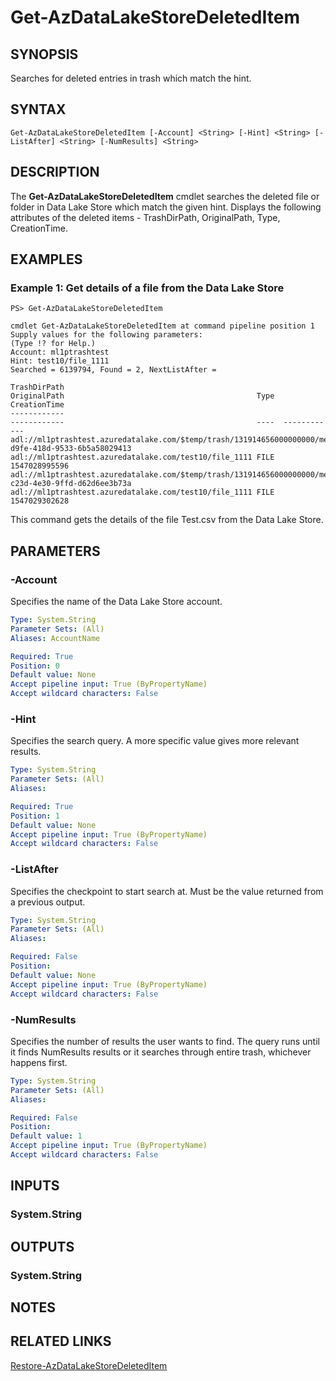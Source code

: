﻿---
external help file: Microsoft.Azure.PowerShell.Cmdlets.DataLakeStore.dll-Help.xml
Module Name: Az.DataLakeStore
ms.assetid: ECA70C6C-E0B0-445D-BCAD-041625FAC632
online version: https://docs.microsoft.com/en-us/powershell/module/az.datalakestore/get-azdatalakestoreitem
schema: 2.0.0
---

# Get-AzDataLakeStoreDeletedItem

## SYNOPSIS
Searches for deleted entries in trash which match the hint.

## SYNTAX

```
Get-AzDataLakeStoreDeletedItem [-Account] <String> [-Hint] <String> [-ListAfter] <String> [-NumResults] <String>
```

## DESCRIPTION
The **Get-AzDataLakeStoreDeletedItem** cmdlet searches the deleted file or folder in Data Lake Store which match the given hint.
Displays the following attributes of the deleted items - TrashDirPath, OriginalPath, Type, CreationTime.

## EXAMPLES

### Example 1: Get details of a file from the Data Lake Store
```
PS> Get-AzDataLakeStoreDeletedItem

cmdlet Get-AzDataLakeStoreDeletedItem at command pipeline position 1
Supply values for the following parameters:
(Type !? for Help.)
Account: ml1ptrashtest
Hint: test10/file_1111
Searched = 6139794, Found = 2, NextListAfter =

TrashDirPath                                                                                                                      OriginalPath                                           Type  CreationTime
------------                                                                                                                      ------------                                           ----  ------------
adl://ml1ptrashtest.azuredatalake.com/$temp/trash/131914656000000000/me1sch201110513/deleted_cc099508-d9fe-418d-9533-6b5a58029413 adl://ml1ptrashtest.azuredatalake.com/test10/file_1111 FILE 1547028995596
adl://ml1ptrashtest.azuredatalake.com/$temp/trash/131914656000000000/me1sch201111512/deleted_f33a3dfc-c23d-4e30-9ffd-d62d6ee3b73a adl://ml1ptrashtest.azuredatalake.com/test10/file_1111 FILE 1547029302628

```

This command gets the details of the file Test.csv from the Data Lake Store.

## PARAMETERS

### -Account
Specifies the name of the Data Lake Store account.

```yaml
Type: System.String
Parameter Sets: (All)
Aliases: AccountName

Required: True
Position: 0
Default value: None
Accept pipeline input: True (ByPropertyName)
Accept wildcard characters: False
```

### -Hint
Specifies the search query. A more specific value gives more relevant results.

```yaml
Type: System.String
Parameter Sets: (All)
Aliases: 

Required: True
Position: 1
Default value: None
Accept pipeline input: True (ByPropertyName)
Accept wildcard characters: False
```

### -ListAfter
Specifies the checkpoint to start search at. Must be the value returned from a previous output. 

```yaml
Type: System.String
Parameter Sets: (All)
Aliases: 

Required: False
Position:
Default value: None
Accept pipeline input: True (ByPropertyName)
Accept wildcard characters: False
```

### -NumResults
Specifies the number of results the user wants to find. The query runs until it finds NumResults results or it searches through entire trash, whichever happens first.

```yaml
Type: System.String
Parameter Sets: (All)
Aliases: 

Required: False
Position:
Default value: 1
Accept pipeline input: True (ByPropertyName)
Accept wildcard characters: False
```

## INPUTS

### System.String

## OUTPUTS

### System.String

## NOTES

## RELATED LINKS

[Restore-AzDataLakeStoreDeletedItem](./Export-AzDataLakeStoreDeletedItem.md)